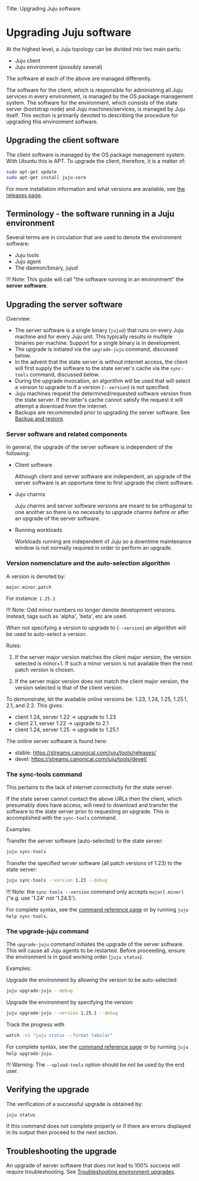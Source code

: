 Title: Upgrading Juju software  


# Upgrading Juju software

At the highest level, a Juju topology can be divided into two main parts:

- Juju client
- Juju environment (possibly several)

The software at each of the above are managed differently.

The software for the client, which is responsible for administring all Juju
services in every environment, is managed by the OS package management system.
The software for the environment, which consists of the state server (bootstrap
node) and Juju machines/services, is managed by Juju itself. This section is
primarily devoted to describing the procedure for upgrading this environment
software.


## Upgrading the client software

The client software is managed by the OS package management system. With Ubuntu
this is APT. To upgrade the client, therefore, it is a matter of:

```bash
sudo apt-get update
sudo apt-get install juju-core
```

For more installation information and what versions are available, see
[the releases page](reference-releases.html).
 
## Terminology - the software running in a Juju environment

Several terms are in circulation that are used to denote the environment software:

- Juju tools
- Juju agent
- The daemon/binary, *jujud*

!!! Note: This guide will call "the software running in an environment" the
**server software**.


## Upgrading the server software

Overview:

- The server software is a single binary (`jujud`) that runs on every Juju
  machine and for every Juju unit. This typically results in multiple binaries
  per machine. Support for a single binary is in development.
- The upgrade is initiated via the `upgrade-juju` command, discussed below.
- In the advent that the state server is without internet access, the client
  will first supply the software to the state server's cache via the
  `sync-tools` command, discussed below.
- During the upgrade invocation, an algorithm will be used that will select a
  version to upgrade to if a version (`--version`) is not specified.
- Juju machines request the determined/requested software version from the
  state server. If the latter's cache cannot satisfy the request it will
  attempt a download from the internet.
- Backups are recommended prior to upgrading the server software. See
  [Backup and restore](./juju-backup-restore.html).

### Server software and related components

In general, the upgrade of the server software is independent of the following:

- Client software

    Although client and server software are independent, an upgrade of the server
    software is an opportune time to first upgrade the client software.

- Juju charms

    Juju charms and server software versions are meant to be orthogonal to one
    another so there is no necessity to upgrade charms before or after an
    upgrade of the server software.

- Running workloads

    Workloads running are independent of Juju so a downtime maintenance window
    is not normally required in order to perform an upgrade.

### Version nomenclature and the auto-selection algorithm

A version is denoted by:

`major.minor.patch`

For instance: `1.25.1`

!!! Note: Odd minor numbers no longer denote development versions. Instead, tags
such as 'alpha', 'beta', etc are used.

When not specifying a version to upgrade to (`--version`) an algorithm will be
used to auto-select a version.

Rules:

1. If the server major version matches the client major version, the version
   selected is minor+1. If such a minor version is not available then the next
   patch version is chosen.

1. If the server major version does not match the client major version, the
   version selected is that of the client version.

To demonstrate, let the available online versions be: 1.23, 1.24, 1.25, 1.25.1,
2.1, and 2.2. This gives:

- client 1.24, server 1.22 -> upgrade to 1.23
- client 2.1, server 1.22 -> upgrade to 2.1
- client 1.24, server 1.25 -> upgrade to 1.25.1

The online server software is found here:

- stable: https://streams.canonical.com/juju/tools/releases/
- devel: https://streams.canonical.com/juju/tools/devel/

### The sync-tools command

This pertains to the lack of internet connectivity for the state server.

If the state server cannot contact the above URLs then the client, which
presumably does have access, will need to download and transfer the software
to the state server prior to requesting an upgrade. This is accomplished with
the `sync-tools` command.

Examples:

Transfer the server software (auto-selected) to the state server:

```bash
juju sync-tools
```

Transfer the specified server software (all patch versions of 1.23) to the
state server:

```bash
juju sync-tools --version 1.23 --debug
```

!!! Note: the `sync-tools --version` command only accepts `major[.minor]`
("e.g. use '1.24' not '1.24.5').

For complete syntax, see the [command reference page](./commands.html#sync-tools)
or by running `juju help sync-tools`.

### The upgrade-juju command

The `upgrade-juju` command initiates the upgrade of the server software. This
will cause all Juju agents to be restarted. Before proceeding, ensure the
environment is in good working order (`juju status`).

Examples:

Upgrade the environment by allowing the version to be auto-selected:

```bash
juju upgrade-juju --debug
```

Upgrade the environment by specifying the version:

```bash
juju upgrade-juju --version 1.25.1 --debug
```

Track the progress with

```bash
watch -n3 "juju status --format tabular"
```

For complete syntax, see the [command reference page](./commands.html#upgrade-juju)
or by running `juju help upgrade-juju`.

!!! Warning: The `--upload-tools` option should be not be used by the end user.


## Verifying the upgrade

The verification of a successful upgrade is obtained by:

```bash
juju status
```

If this command does not complete properly or if there are errors displayed in
its output then proceed to the next section.


## Troubleshooting the upgrade

An upgrade of server software that does not lead to 100% success will require
troubleshooting. See [Troubleshooting environment upgrades](./troubleshooting-upgrade.html).
